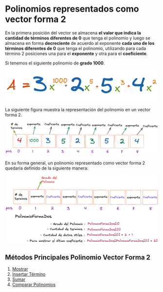 # Polinomios representados como vector forma 2

En la primera posición del vector se almacena **el valor que indica la cantidad de términos diferentes de 0** que tenga el polinomio y luego se almacena en forma **decreciente** de acuerdo al exponente **cada uno de los términos diferentes de 0** que tenga el polinomio, utilizando para cada término 2 posiciones una para el **exponente** y otra para el **coeficiente**.

Si tenemos el siguiente polinomio de **grado 1000**.

![Ejemplo Polinomio Grado 1000](../../assets/polinomios/polinomio_7.png)

La siguiente figura muestra la representación del polinomio en un vector forma 2.

![Ejemplo Forma 2](../../assets/polinomios/polinomio_8.png)

En su forma general, un polinomio representado como vector forma 2 quedaría definido de la siguiente manera:

![Polinomio F2 Forma General ](../../assets/polinomios/polinomio_9.png)

## Métodos Principales Polinomio Vector Forma 2

1. [Mostrar](https://github.com/JohnFlorez25/estructuras-datos/blob/main/1.%20Polinomios/2.%20Vector%20Forma%202/mostrar.md)
2. [Insertar Término](https://github.com/JohnFlorez25/estructuras-datos/blob/main/1.%20Polinomios/2.%20Vector%20Forma%202/insertarTermino.md)
3. [Sumar](https://github.com/JohnFlorez25/estructuras-datos/blob/main/1.%20Polinomios/2.%20Vector%20Forma%202/sumar.md)
4. [Comparar Polinomios](https://github.com/JohnFlorez25/estructuras-datos/blob/main/1.%20Polinomios/2.%20Vector%20Forma%202/compararPolinomios.md)